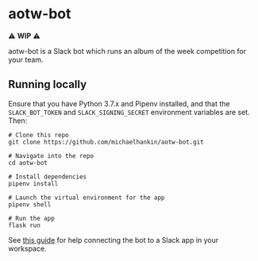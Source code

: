 # aotw-bot

⚠️ **WIP** ⚠️

aotw-bot is a Slack bot which runs an album of the week competition for your team.

## Running locally

Ensure that you have Python 3.7.x and Pipenv installed, and that the `SLACK_BOT_TOKEN` and `SLACK_SIGNING_SECRET` environment variables are set. Then:

```shell
# Clone this repo
git clone https://github.com/michaelhankin/aotw-bot.git

# Navigate into the repo
cd aotw-bot

# Install dependencies
pipenv install

# Launch the virtual environment for the app
pipenv shell

# Run the app
flask run
```

See [this guide](https://github.com/slackapi/python-slack-events-api#--development-workflow) for help connecting the bot to a Slack app in your workspace.
